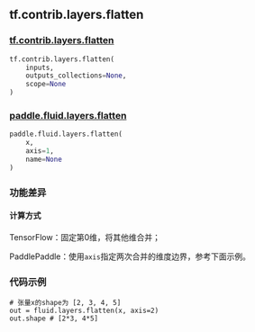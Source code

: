 ## tf.contrib.layers.flatten

### [tf.contrib.layers.flatten](https://www.tensorflow.org/versions/r1.13/api_docs/python/tf/contrib/layers/flatten)

```python
tf.contrib.layers.flatten(
    inputs,
    outputs_collections=None,
    scope=None
)
```

### [paddle.fluid.layers.flatten](http://paddlepaddle.org/documentation/docs/zh/1.4/api_cn/layers_cn.html#flatten)

```python
paddle.fluid.layers.flatten(
    x, 
    axis=1, 
    name=None
)
```

### 功能差异

#### 计算方式

TensorFlow：固定第0维，将其他维合并；  

PaddlePaddle：使用`axis`指定两次合并的维度边界，参考下面示例。

### 代码示例
```
# 张量x的shape为 [2, 3, 4, 5]
out = fluid.layers.flatten(x, axis=2)
out.shape # [2*3, 4*5]

```